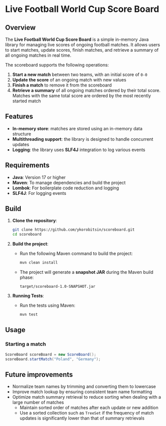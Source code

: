 # Live Football World Cup Score Board

## Overview

The **Live Football World Cup Score Board** is a simple in-memory Java library for managing live scores of ongoing
football matches. It allows users to start matches, update scores, finish matches, and retrieve a summary of all ongoing
matches in real time.

The scoreboard supports the following operations:

1. **Start a new match** between two teams, with an initial score of `0-0`
2. **Update the score** of an ongoing match with new values
3. **Finish a match** to remove it from the scoreboard
4. **Retrieve a summary** of all ongoing matches ordered by their total score. Matches with the same total score are
   ordered by the most recently started match

## Features

- **In-memory store**: matches are stored using an in-memory data structure
- **Multithreading support**: the library is designed to handle concurrent updates
- **Logging**: the library uses **SLF4J** integration to log various events

## Requirements

- **Java**: Version 17 or higher
- **Maven**: To manage dependencies and build the project
- **Lombok**: For boilerplate code reduction and logging
- **SLF4J**: For logging events

## Build

1. **Clone the repository**:

    ```sh
    git clone https://github.com/ykorobitsin/scoreboard.git
    cd scoreboard
    ```

2. **Build the project**:
    - Run the following Maven command to build the project:

      ```sh
      mvn clean install
      ```

    - The project will generate a **snapshot JAR** during the Maven build phase:

      ```
      target/scoreboard-1.0-SNAPSHOT.jar
      ```

3. **Running Tests**:
    - Run the tests using Maven:

      ```sh
      mvn test
      ```

## Usage

### Starting a match

```java
ScoreBoard scoreBoard = new ScoreBoard();
scoreBoard.startMatch("Poland", "Germany");
```

## Future improvements

- Normalize team names by trimming and converting them to lowercase
- Improve match lookup by ensuring consistent team name formatting
- Optimize match summary retrieval to reduce sorting when dealing with a large number of matches
  - Maintain sorted order of matches after each update or new addition
  - Use a sorted collection such as `TreeSet` if the frequency of match updates is significantly lower than that of summary retrievals